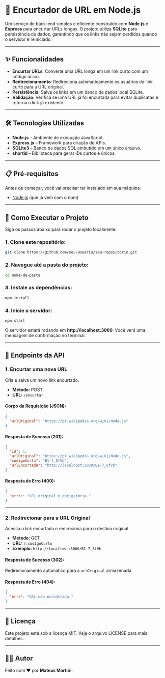 # 🔗 Encurtador de URL em Node.js

Um serviço de back-end simples e eficiente construído com **Node.js** e **Express** para encurtar URLs longas. O projeto utiliza **SQLite** para persistência de dados, garantindo que os links não sejam perdidos quando o servidor é reiniciado.

---

## ✨ Funcionalidades

- **Encurtar URLs**: Converte uma URL longa em um link curto com um código único.
- **Redirecionamento**: Redireciona automaticamente os usuários do link curto para a URL original.
- **Persistência**: Salva os links em um banco de dados local SQLite.
- **Validação**: Verifica se uma URL já foi encurtada para evitar duplicatas e retorna o link já existente.

---

## 🛠️ Tecnologias Utilizadas

- **Node.js** – Ambiente de execução JavaScript.
- **Express.js** – Framework para criação de APIs.
- **SQLite3** – Banco de dados SQL embutido em um único arquivo.
- **shortid** – Biblioteca para gerar IDs curtos e únicos.

---

## 📋 Pré-requisitos

Antes de começar, você vai precisar ter instalado em sua máquina:

- [Node.js](https://nodejs.org/) (que já vem com o npm)

---

## 🚀 Como Executar o Projeto

Siga os passos abaixo para rodar o projeto localmente:

### 1. Clone este repositório:

```bash
git clone https://github.com/seu-usuario/seu-repositorio.git
```

### 2. Navegue até a pasta do projeto:

```bash
cd nome-da-pasta
```

### 3. Instale as dependências:

```bash
npm install
```

### 4. Inicie o servidor:

```bash
npm start
```

O servidor estará rodando em **http://localhost:3000**. Você verá uma mensagem de confirmação no terminal.

---

## 📡 Endpoints da API

### 1. Encurtar uma nova URL

Cria e salva um novo link encurtado.

- **Método:** POST  
- **URL:** `/encurtar`

#### Corpo da Requisição (JSON):
```json
{
  "urlOriginal": "https://pt.wikipedia.org/wiki/Node.js"
}
```

#### Resposta de Sucesso (201):
```json
{
  "id": 1,
  "urlOriginal": "https://pt.wikipedia.org/wiki/Node.js",
  "codigoCurto": "B1-7_8fVb",
  "urlEncurtada": "http://localhost:3000/B1-7_8fVb"
}
```

#### Resposta de Erro (400):
```json
{
  "erro": "URL original é obrigatória."
}
```

---

### 2. Redirecionar para a URL Original

Acessa o link encurtado e redireciona para o destino original.

- **Método:** GET  
- **URL:** `/:codigoCurto`  
- **Exemplo:** `http://localhost:3000/B1-7_8fVb`

#### Resposta de Sucesso (302):
Redirecionamento automático para a `urlOriginal` armazenada.

#### Resposta de Erro (404):
```json
{
  "erro": "URL não encontrada."
}
```

---

## 📄 Licença

Este projeto está sob a licença MIT. Veja o arquivo LICENSE para mais detalhes.

---

## 👨‍💻 Autor

Feito com ❤️ por **Mateus Martini**.
